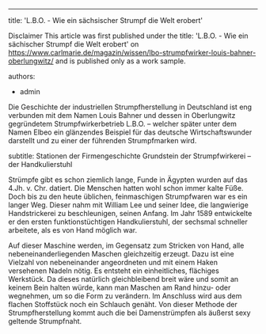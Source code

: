 ---
title: 'L.B.O. - Wie ein sächsischer Strumpf die Welt erobert'

Disclaimer
This article was first published under the title: 'L.B.O. - Wie ein sächischer Strumpf die Welt erobert' on https://www.carlmarie.de/magazin/wissen/lbo-strumpfwirker-louis-bahner-oberlungwitz/ and is published only as a work sample.

authors:
  - admin

Die Geschichte der industriellen Strumpfherstellung in Deutschland ist eng verbunden mit dem Namen Louis Bahner und dessen in Oberlungwitz gegründetem Strumpfwirkerbetrieb L.B.O. – welcher später unter dem Namen Elbeo ein glänzendes Beispiel für das deutsche Wirtschaftswunder darstellt und zu einer der führenden Strumpfmarken wird.

subtitle: Stationen der Firmengeschichte
Grundstein der Strumpfwirkerei – der Handkulierstuhl

Strümpfe gibt es schon ziemlich lange, Funde in Ägypten wurden auf das 4.Jh. v. Chr. datiert. Die Menschen hatten wohl schon immer kalte Füße. Doch bis zu den heute üblichen, feinmaschigen Strumpfwaren war es ein langer Weg. Dieser nahm mit William Lee und seiner Idee, die langwierige Handstrickerei zu beschleunigen, seinen Anfang. Im Jahr 1589 entwickelte er den ersten funktionstüchtigen Handkulierstuhl, der sechsmal schneller arbeitete, als es von Hand möglich war.

Auf dieser Maschine werden, im Gegensatz zum Stricken von Hand, alle nebeneinanderliegenden Maschen gleichzeitig erzeugt. Dazu ist eine Vielzahl von nebeneinander angeordneten und mit einem Haken versehenen Nadeln nötig. Es entsteht ein einheitliches, flächiges Werkstück. Da dieses natürlich gleichbleibend breit wäre und somit an keinem Bein halten würde, kann man Maschen am Rand hinzu- oder wegnehmen, um so die Form zu verändern. Im Anschluss wird aus dem flachen Stoffstück noch ein Schlauch genäht. Von dieser Methode der Strumpfherstellung kommt auch die bei Damenstrümpfen als äußerst sexy geltende Strumpfnaht.